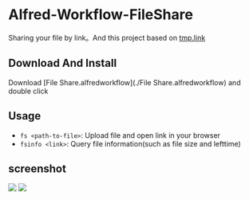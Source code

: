# Alfred-Workflow-FileShare
Sharing your file by link。And this project based on [tmp.link](http://tmp.link)

## Download And Install
Download [File Share.alfredworkflow](./File Share.alfredworkflow) and double click

## Usage
- `fs <path-to-file>`: Upload file and open link in your browser
- `fsinfo <link>`: Query file information(such as file size and lefttime)

## screenshot
![](https://ws4.sinaimg.cn/large/006tKfTcly1fq5gk0rvoyg30im0gh13i.gif)
![](https://ws3.sinaimg.cn/large/006tKfTcly1fq5gjqxvjag30im0ghju5.gif)